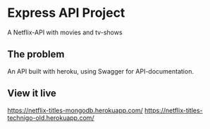 # Express API Project

A Netflix-API with movies and tv-shows

## The problem

An API built with heroku, using Swagger for API-documentation.

## View it live

https://netflix-titles-mongodb.herokuapp.com/
https://netflix-titles-technigo-old.herokuapp.com/
